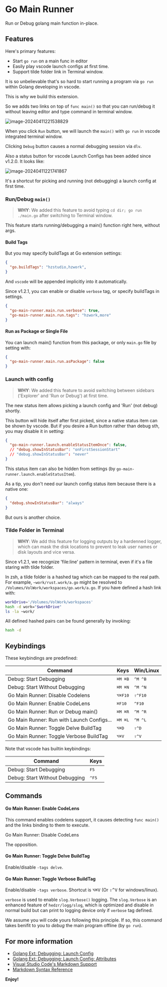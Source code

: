 # Go Main Runner

Run or Debug golang main function in-place.

## Features

Here's primary features:

- Start `go run` on a main func in editor
- Easily play vscode launch configs at first time.
- Support tilde folder link in Terminal window.

It is so unbelievable that's so hard to start running a program via `go run` within Golang developing in vscode.

This is why we build this extension.

So we adds two links on top of `func main()` so that you can run/debug it without leaving editor and type command in terminal window.

![image-20240411221538829](https://cdn.jsdelivr.net/gh/hzimg/blog-pics@master/uPic/image-20240411221538829.png)

When you click `Run` button, we will launch the `main()` with `go run` in vscode integrated terminal window.

Clicking `Debug` button causes a normal debugging session via `dlv`.

Also a status button for vscode Launch Configs has been added since v1.2.0. It looks like:

![image-20240411221741867](https://cdn.jsdelivr.net/gh/hzimg/blog-pics@master/uPic/image-20240411221741867.png)

It's a shortcut for picking and running (not debugging) a launch config at first time.

### Run/Debug `main()`

> **WHY**: We added this feature to avoid typing `cd dir; go run ./main.go` after switching to Terminal window.

This feature starts running/debugging a main() function right here, without args.

#### Build Tags

But you may specify buildTags at Go extension settings:

```json
{
  "go.buildTags": "hzstudio,hzwork",
}
```

And `vscode` will be appended implicitly into it automatically.

Since v1.2.1, you can enable or disable `verbose` tag, or specify buildTags in settings.

```json
{
  "go-main-runner.main.run.verbose": true,
  "go-main-runner.main.run.tags": "hzwork,more"
}
```

#### Run as Package or Single File

You can launch main() function from this package, or only `main.go` file by setting with:

```json
{
  "go-main-runner.main.run.asPackage": false
}
```

### Launch with config

> **WHY**: We added this feature to avoid switching between sidebars ('Explorer' and 'Run or Debug') at first time.

The new status item allows picking a launch config and 'Run' (not debug) shortly.

This button will hide itself after first picked, since a native status item can be shown by vscode.
But if you desire a Run button rather than debug sth, you may disable it in setting:

```json
{
  "go-main-runner.launch.enableStatusItemOnce": false,
  // "debug.showInStatusBar": "onFirstSessionStart"
  // "debug.showInStatusBar": "never"
}
```

This status item can also be hidden from settings (by `go-main-runner.launch.enableStatusItem`).

As a tip, you don't need our launch config status item because there is a native one:

```json
{
  "debug.showInStatusBar": "always"
}
```

But ours is another choice.



### Tilde Folder in Terminal

> **WHY**: We add this feature for logging outputs by a hardenned logger, which can mask the disk locations to prevent to leak user names or disk layouts and vice versa.

Since v1.2.1, we recognize 'file:line' pattern in terminal, even if it's a file staring with tilde folder.

In zsh, a tilde folder is a hashed tag which can be mapped to the real path. For example,
`~work/rust.work/a.go` might be resolved to `/Volumes/VolWork/workspaces/go.work/a.go`.
If you have defined a hash link with:

```bash
workDrive='/Volumes/VolWork/workspaces'
hash -d work="$workDrive"
ls -la ~work/
```

All defined hashed pairs can be found generally by invoking:

```bash
hash -d
```

## Keybindings

These keybindings are predefined:

| Command                                    | Keys             | Win/Linux        |
| ------------------------------------------ | ---------------- | ---------------- |
| Debug: Start Debugging                     | <kbd>⌘M ⌘B</kbd> | <kbd>^M ^B</kbd> |
| Debug: Start Without Debugging             | <kbd>⌘M ⌘N</kbd> | <kbd>^M ^N</kbd> |
| Go Main Runner: Disable Codelens           | <kbd>⌥⌘F10</kbd> | <kbd>⇧^F10</kbd> |
| Go Main Runner: Enable CodeLens            | <kbd>⌘F10</kbd>  | <kbd>^F10</kbd>  |
| Go Main Runner: Run or Debug main()        | <kbd>⌘M ⌘R</kbd> | <kbd>^M ^R</kbd> |
| Go Main Runner: Run with Launch Configs... | <kbd>⌘M ⌘L</kbd> | <kbd>^M ^L</kbd> |
| Go Main Runner: Toggle Delve BuildTag      | <kbd>⌥⌘D</kbd>   | <kbd>⇧^D</kbd>   |
| Go Main Runner: Toggle Verbose BuildTag    | <kbd>⌥⌘V</kbd>   | <kbd>⇧^V</kbd>   |

Note that vscode has builtin keybindings:

| Command                        | Keys           |
| ------------------------------ | -------------- |
| Debug: Start Debugging         | <kbd>F5</kbd>  |
| Debug: Start Without Debugging | <kbd>^F5</kbd> |



## Commands

#### Go Main Runner: Enable CodeLens

This command enables codelens support, it causes detecting `func main()` and the links binding to them to execute.

Go Main Runner: Disable CodeLens

The opposition.

#### Go Main Runner: Toggle Delve BuildTag

Enable/disable `-tags delve`.

#### Go Main Runner: Toggle Verbose BuildTag

Enable/disable `-tags verbose`. Shortcut is <kbd>⌥⌘V</kbd> (Or <kbd>⇧^V</kbd> for windows/linux).

`verbose` is used to enable `slog.Verbose()` logging. The `slog.Verbose` is an enhanced feature of `hedzr/logg/slog`, which is optimized and disable in normal build but can print to logging device only if `verbose` tag defined.

We assume you will code yours following this principle. If so, this command takes benifit to you to *debug* the main program offline (by `go run`).

## For more information

* [Golang Ext: Debugging: Launch Config](https://github.com/golang/vscode-go/blob/master/docs/debugging.md#configure)
* [Golang Ext: Debugging: Launch Config: Attributes](https://github.com/golang/vscode-go/blob/master/docs/debugging.md#configuration)
* [Visual Studio Code's Markdown Support](http://code.visualstudio.com/docs/languages/markdown)
* [Markdown Syntax Reference](https://help.github.com/articles/markdown-basics/)

**Enjoy!**
